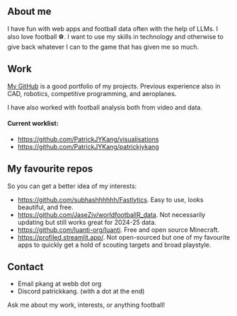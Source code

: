 ## About me
I have fun with web apps and football data often with the help of LLMs. I also love football ⚽. I want to use my skills in technology and otherwise to give back whatever I can to the game that has given me so much.

## Work
[My GitHub](https://github.com/PatrickJYKang) is a good portfolio of my projects. Previous experience also in CAD, robotics, competitive programming, and aeroplanes. 

I have also worked with football analysis both from video and data.

#### Current worklist:
- https://github.com/PatrickJYKang/visualisations
- https://github.com/PatrickJYKang/patrickjykang

## My favourite repos
So you can get a better idea of my interests:
- https://github.com/subhashhhhhh/Fastlytics. Easy to use, looks beautiful, and free.
- https://github.com/JaseZiv/worldfootballR_data. Not necessarily updating but still works great for 2024-25 data.
- https://github.com/luanti-org/luanti. Free and open source Minecraft.
- https://profiled.streamlit.app/. Not open-sourced but one of my favourite apps to quickly get a hold of scouting targets and broad playstyle.

## Contact
- Email pkang at webb dot org
- Discord patrickkang. (with a dot at the end)

Ask me about my work, interests, or anything football!

<!--
**PatrickJYKang/patrickjykang** is a ✨ _special_ ✨ repository because its `README.md` (this file) appears on your GitHub profile.

Here are some ideas to get you started:

- 🔭 I’m currently working on ...
- 🌱 I’m currently learning ...
- 👯 I’m looking to collaborate on ...
- 🤔 I’m looking for help with ...
- 💬 Ask me about ...
- 📫 How to reach me: ...
- 😄 Pronouns: ...
- ⚡ Fun fact: ...
-->
